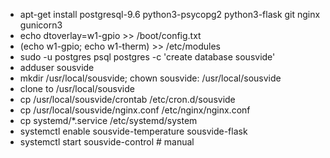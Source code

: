 - apt-get install postgresql-9.6 python3-psycopg2 python3-flask git nginx gunicorn3
- echo dtoverlay=w1-gpio >> /boot/config.txt
- (echo w1-gpio; echo w1-therm) >> /etc/modules
- sudo -u postgres psql postgres -c 'create database sousvide'
- adduser sousvide
- mkdir /usr/local/sousvide; chown sousvide: /usr/local/sousvide
- clone to /usr/local/sousvide
- cp /usr/local/sousvide/crontab /etc/cron.d/sousvide
- cp /usr/local/sousvide/nginx.conf /etc/nginx/nginx.conf
- cp systemd/*.service /etc/systemd/system
- systemctl enable sousvide-temperature sousvide-flask
- systemctl start sousvide-control # manual
